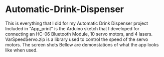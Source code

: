 # Automatic-Drink-Dispenser
This is everything that I did for my Automatic Drink Dispenser project
Included in "App_print" is the Arduino sketch that I developed for connecting an HC-06 Bluetooth Module, 10 servo motors, and 4 lasers.
VarSpeedServo.zip is a library used to control the speed of the servo motors.
The screen shots Bellow are demonstations of what the app looks like when used.

